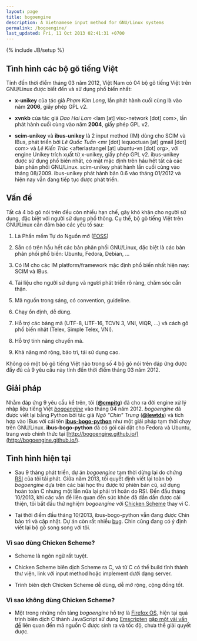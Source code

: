 ```yaml
---
layout: page
title: bogoengine
description: A Vietnamese input method for GNU/Linux systems
permalink: /bogoengine/
last_updated: Fri, 11 Oct 2013 02:41:31 +0700
---
```

{% include JB/setup %}

## Tình hình các bộ gõ tiếng Việt

Tính đến thời điểm tháng 03 năm 2012, Việt Nam có 04 bộ gõ tiếng Việt trên
GNU/Linux được biết đến và sử dụng phổ biến nhất:

* **x-unikey** của tác giả *Phạm Kim Long*, lần phát hành cuối cùng là vào năm
  **2006**, giấy phép GPL v2.

* **xvnkb** của tác giả *Dao Hai Lam* <lam [at] visc-network [dot] com>, lần
  phát hành cuối cùng vào năm **2004**, giấy phép GPL v2.

* **scim-unikey** và **ibus-unikey** là 2 input method (IM) dùng cho SCIM và
  IBus, phát triển bởi *Lê Quốc Tuấn* <mr [dot] lequoctuan [at] gmail [dot]
  com> và *Lê Kiến Trúc* <afterlastangel [at] ubuntu-vn [dot] org>, với engine
  Unikey trích xuất từ x-unikey, giấy phép GPL v2. ibus-unikey được sử dụng
  phổ biến nhất, có mặt mặc định trên hầu hết tất cả các bản phân phối
  GNU/Linux. scim-unikey phát hành lần cuối cùng vào tháng
  08/2009. ibus-unikey phát hành bản 0.6 vào tháng 01/2012 và hiện nay vẫn
  đang tiếp tục được phát triển.

## Vấn đề

Tất cả 4 bộ gõ nói trên đều còn nhiều hạn chế, gây khó khăn cho người sử dụng,
đặc biệt với người sử dụng phổ thông. Cụ thể, bộ gõ tiếng Việt trên GNU/Linux
cần đảm bảo các yếu tố sau:

1. Là Phần mềm Tự do Nguồn mở
   ([FOSS](http://en.wikipedia.org/wiki/Free_and_open_source_software))

2. Sẵn có trên hầu hết các bản phân phối GNU/Linux, đặc biệt là các
   bản phân phối phổ biến: Ubuntu, Fedora, Debian, ...

3. Có IM cho các IM platform/framework mặc định phổ biến nhất hiện nay: SCIM
   và IBus.

4. Tài liệu cho người sử dụng và người phát triển rõ ràng, chăm sóc cẩn thận.

5. Mã nguồn trong sáng, có convention, guideline.

6. Chạy ổn định, dễ dùng.

7. Hỗ trợ các bảng mã (UTF-8, UTF-16, TCVN 3, VNI, VIQR, ...) và cách gõ phổ
   biến nhât (Telex, Simple Telex, VNI).

8. Hỗ trợ tính năng chuyển mã.

9. Khả năng mở rộng, bảo trì, tái sử dụng cao.

Không có một bộ gõ tiếng Việt nào trong số 4 bộ gõ nói trên đáp ứng được đầy
đủ cả 9 yêu cầu này tính đến thời điểm tháng 03 năm 2012.

## Giải pháp

Nhằm đáp ứng 9 yêu cầu kể trên, tôi
([**@cmpitg**](https://github.com/cmpitg/)) đã cho ra đời engine xử lý nhập
liệu tiếng Việt [*bogoengine*](https://github.com/cmpitg/bogoengine) vào tháng
04 năm 2012.  *bogoengine* đã được viết lại bằng Python bởi tác giả *Ngô
"Chin" Trung* ([**@lewtds**](https://github.com/lewtds/)) và tích hợp vào IBus
với cái tên
[**ibus-bogo-python**](https://github.com/BoGoEngine/ibus-bogo-python) như một
giải pháp tạm thời chạy trên GNU/Linux.  **ibus-bogo-python** đã có gói cài
đặt cho Fedora và Ubuntu, trang web chính thức tại
[http://bogoengine.github.io/](http://bogoengine.github.io/).

## Tình hình hiện tại

* Sau 9 tháng phát triển, dự án *bogoengine* tạm thời dừng lại do chứng
  [RSI](/rsi/) của tôi tái phát.  Giữa năm 2013, tôi quyết định viết lại toàn
  bộ *bogoengine* dựa trên các bài học thu được từ phiên bản cũ, sử dụng hoàn
  toàn C nhưng một lần nữa lại phải trì hoãn do RSI.  Đến đầu tháng 10/2013,
  khi các vấn đề liên quan đến sức khỏe đã dần dần được cải thiện, tôi bắt đầu
  thử nghiệm *bogoengine* với [Chicken Scheme](http://call-cc.org) thay vì C.

* Tại thời điểm đầu tháng 10/2013, ibus-bogo-python vẫn đang được Chin bảo trì
  và cập nhật.  Dự án còn rất nhiều
  [bug](https://github.com/BoGoEngine/ibus-bogo-python/issues).  Chin cũng
  đang có ý định viết lại bộ gõ song song với tôi.

### Vì sao dùng Chicken Scheme?

* Scheme là ngôn ngữ rất tuyệt.

* Chicken Scheme biên dịch Scheme ra C, và từ C có thể build tĩnh thành thư
  viện, link với input method hoặc implement dưới dạng server.

* Trình biên dịch Chicken Scheme dễ dùng, dễ mở rộng, cộng đồng tốt.

### Vì sao không dùng Chicken Scheme?

* Một trong những nền tảng *bogoengine* hỗ trợ là
  [Firefox OS](http://www.mozilla.org/en-US/firefox/os/), hiện tại quá trình
  biên dịch C thành JavaScript sử dụng
  [Emscripten](https://github.com/kripken/emscripten)
  [gặp một vài vấn đề](https://github.com/kripken/emscripten) liên quan đến mã
  nguồn C được sinh ra và tốc độ, chưa thể giải quyết được.
